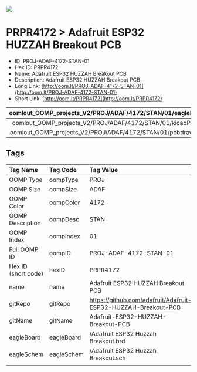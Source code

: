 


  
![][im]
# PRPR4172 > Adafruit ESP32 HUZZAH Breakout PCB

- ID: PROJ-ADAF-4172-STAN-01
- Hex ID: PRPR4172
- Name: Adafruit ESP32 HUZZAH Breakout PCB
- Description: Adafruit ESP32 HUZZAH Breakout PCB
- Long Link: [http://oom.lt/PROJ-ADAF-4172-STAN-01](http://oom.lt/PROJ-ADAF-4172-STAN-01)
- Short Link: [http://oom.lt/PRPR4172](http://oom.lt/PRPR4172)
  

|oomlout_OOMP_projects_V2/PROJ/ADAF/4172/STAN/01/eagleImage.png|oomlout_OOMP_projects_V2/PROJ/ADAF/4172/STAN/01/eagleSchemImage.png|oomlout_OOMP_projects_V2/PROJ/ADAF/4172/STAN/01/kicadPcb3dFront.png|oomlout_OOMP_projects_V2/PROJ/ADAF/4172/STAN/01/kicadPcb3dBack.png|
| :---: | :---: | :---: | :---: |
|oomlout_OOMP_projects_V2/PROJ/ADAF/4172/STAN/01/kicadPcb3d.png|oomlout_OOMP_projects_V2/PROJ/ADAF/4172/STAN/01/bomBack.png|oomlout_OOMP_projects_V2/PROJ/ADAF/4172/STAN/01/bomFront.png|oomlout_OOMP_projects_V2/PROJ/ADAF/4172/STAN/01/pcbdraw.svg|
|oomlout_OOMP_projects_V2/PROJ/ADAF/4172/STAN/01/pcbdrawBack.svg||||

## Tags
  

|Tag Name|Tag Code|Tag Value|
| :--- | :--- | :--- |
|OOMP Type|oompType|PROJ|
|OOMP Size|oompSize|ADAF|
|OOMP Color|oompColor|4172|
|OOMP Description|oompDesc|STAN|
|OOMP Index|oompIndex|01|
|Full OOMP ID|oompID|PROJ-ADAF-4172-STAN-01|
|Hex ID (short code)|hexID|PRPR4172|
|name|name|Adafruit ESP32 HUZZAH Breakout PCB|
|gitRepo|gitRepo|https://github.com/adafruit/Adafruit-ESP32-HUZZAH-Breakout-PCB|
|gitName|gitName|Adafruit-ESP32-HUZZAH-Breakout-PCB|
|eagleBoard|eagleBoard|/Adafruit ESP32 Huzzah Breakout.brd|
|eagleSchem|eagleSchem|/Adafruit ESP32 Huzzah Breakout.sch|
||||



[im]: PROJ/ADAF/4172/STAN/01/kicadPcb3d_450.png
